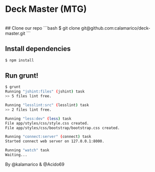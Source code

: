 Deck Master (MTG)
=================
<br/>
## Clone our repo
```bash
$ git clone git@github.com:calamarico/deck-master.git
```

## Install dependencies
```bash
$ npm install
```

## Run grunt!
```bash
$ grunt
Running "jshint:files" (jshint) task
>> 5 files lint free.

Running "lesslint:src" (lesslint) task
>> 2 files lint free.

Running "less:dev" (less) task
File app/styles/css/style.css created.
File app/styles/css/bootstrap/bootstrap.css created.

Running "connect:server" (connect) task
Started connect web server on 127.0.0.1:8000.

Running "watch" task
Waiting...
```


By @kalamarico & @Acido69
